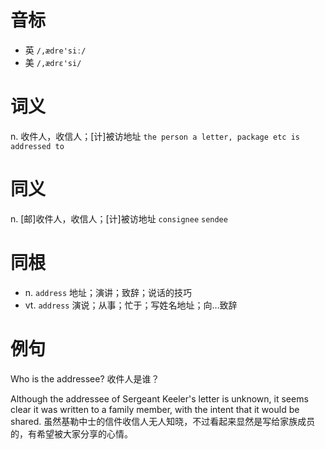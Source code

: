 # 音标

- 英 `/,ædre'siː/`
- 美 `/,ædrɛ'si/`

# 词义

n. 收件人，收信人；[计]被访地址
`the person a letter, package etc is addressed to`

# 同义

n. [邮]收件人，收信人；[计]被访地址
`consignee` `sendee`

# 同根

- n. `address` 地址；演讲；致辞；说话的技巧
- vt. `address` 演说；从事；忙于；写姓名地址；向…致辞

# 例句

Who is the addressee?
收件人是谁？

Although the addressee of Sergeant Keeler's letter is unknown, it seems clear it was written to a family member, with the intent that it would be shared.
虽然基勒中士的信件收信人无人知晓，不过看起来显然是写给家族成员的，有希望被大家分享的心情。


